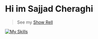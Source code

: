 # Hi im Sajjad Cheraghi
> See my 
> [Show Rell](https://sajjad-cheraghi.ir)

[![My Skills](https://skillicons.dev/icons?i=ae,au,ps,pr,ai,jquery,js,html,css,bootstrap,cs,cloudflare,figma,git,github,gmail,linkedin,mongodb,nodejs,raspberrypi,twitter,unity,vscode,windows,wordpress)](https://skillicons.dev)

